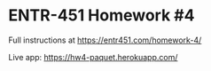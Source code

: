 # ENTR-451 Homework #4

Full instructions at https://entr451.com/homework-4/

Live app: https://hw4-paquet.herokuapp.com/